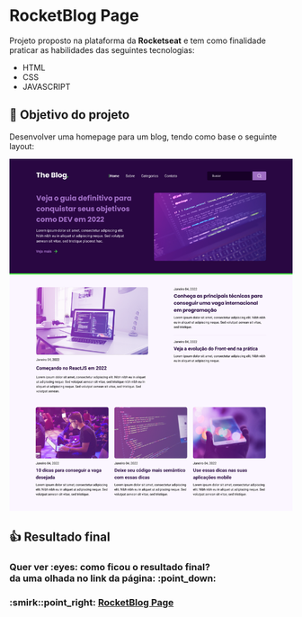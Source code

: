 # RocketBlog Page
Projeto proposto na plataforma da **Rocketseat** e tem como finalidade praticar as habilidades das seguintes tecnologias:

* HTML
* CSS
* JAVASCRIPT

## :dart: Objetivo do projeto
Desenvolver uma homepage para um blog, tendo como base o seguinte layout:

![layout](images/layout.png)

## :thumbsup: Resultado final
<h3>Quer ver :eyes: como ficou o resultado final?<br>
da uma olhada no link da página: :point_down:</h3>
<h3>:smirk::point_right: <a href="https://alvaronascimento-dev.github.io/rocketblog-page" target="_blank">RocketBlog Page</a></h3>

